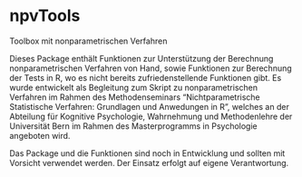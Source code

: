 # npvTools
Toolbox mit nonparametrischen Verfahren

Dieses Package enthält Funktionen zur Unterstützung der Berechnung nonparametrischen Verfahren von Hand, sowie Funktionen zur Berechnung der Tests in R, wo es nicht bereits zufriedenstellende Funktionen gibt. Es wurde entwickelt als Begleitung zum Skript zu nonparametrischen Verfahren im Rahmen des Methodenseminars “Nichtparametrische Statistische Verfahren: Grundlagen und Anwedungen in R”, welches an der Abteilung für Kognitive Psychologie, Wahrnehmung und Methodenlehre der Universität Bern im Rahmen des Masterprogramms in Psychologie angeboten wird.

Das Package und die Funktionen sind noch in Entwicklung und sollten mit Vorsicht verwendet werden. Der Einsatz erfolgt auf eigene Verantwortung.